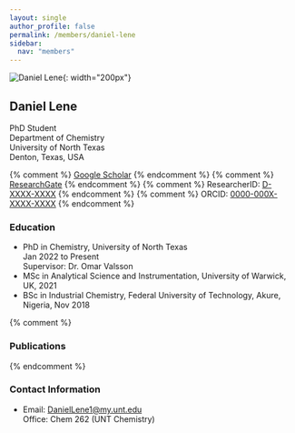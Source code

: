 ```yaml
---
layout: single
author_profile: false
permalink: /members/daniel-lene
sidebar:
  nav: "members"
---
```


![Daniel Lene]({{site.url}}/assets/images/DanielLene.jpg){: width="200px"}

## Daniel Lene
PhD Student  
Department of Chemistry  
University of North Texas  
Denton, Texas, USA  

{% comment %} [Google Scholar](https://scholar.google.nl/citations?user=XXXXXX)  {% endcomment %}
{% comment %} [ResearchGate](https://www.researchgate.net/profile/XXXXX)  {% endcomment %}
{% comment %} ResearcherID: [D-XXXX-XXXX](http://www.researcherid.com/rid/XXXXX)  {% endcomment %}
{% comment %} ORCID: [0000-000X-XXXX-XXXX](http://orcid.org/0000-000X-XXXX-XXXX)  {% endcomment %}

### Education

* PhD in Chemistry, University of North Texas  
  Jan 2022 to Present  
  Supervisor: Dr. Omar Valsson  
* MSc in Analytical Science and Instrumentation, University of Warwick, UK, 2021  
* BSc in Industrial Chemistry, Federal University of Technology, Akure, Nigeria, Nov 2018  


{% comment %}
### Publications
{% endcomment %}

### Contact Information
* Email: [DanielLene1@my.unt.edu](mailto:DanielLene1@my.unt.edu)  
  Office: Chem 262 (UNT Chemistry)
